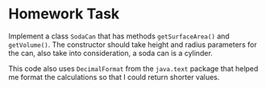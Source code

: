 # Homework Task

Implement a class `SodaCan` that has methods `getSurfaceArea()` and `getVolume()`. The constructor should take height and radius parameters for the can,  also take into consideration, a soda can is a cylinder.

This code also uses `DecimalFormat` from the `java.text` package that helped me format the calculations so that I could return shorter values.

